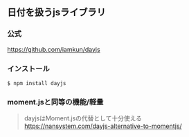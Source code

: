 ## 日付を扱うjsライブラリ

### 公式
https://github.com/iamkun/dayjs

### インストール
```
$ npm install dayjs
```

### moment.jsと同等の機能/軽量
> dayjsはMoment.jsの代替として十分使える
https://nansystem.com/dayjs-alternative-to-momentjs/
